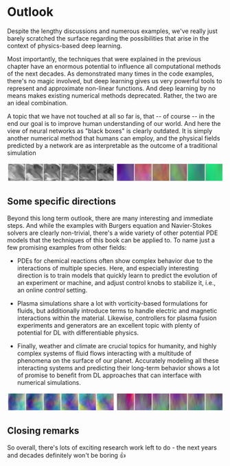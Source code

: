Outlook
=======================

Despite the lengthy discussions and numerous examples, we've really just barely scratched the surface regarding the possibilities that arise in the context of physics-based deep learning.

Most importantly, the techniques that were explained in the previous chapter have an enormous potential to influence all computational methods of the next decades. As demonstrated many times in the code examples, there's no magic involved, but deep learning gives us very powerful tools to represent and approximate non-linear functions. And deep learning by no means makes existing numerical methods deprecated. Rather, the two are an ideal combination.

A topic that we have not touched at all so far is, that -- of course -- in the end our goal is to improve human understanding of our world. And here the view of neural networks as "black boxes" is clearly outdated. It is simply another numerical method that humans can employ, and the physical fields predicted by a network are as interpretable as the outcome of a traditional simulation


![Divider](resources/divider2.jpg)

## Some specific directions

Beyond this long term outlook, there are many interesting and immediate steps.
And while the examples with Burgers equation and Navier-Stokes solvers are clearly non-trivial, there's a wide variety of other potential PDE models that the techniques of this book can be applied to. To name just a few promising examples from other fields:

* PDEs for chemical reactions often show complex behavior due to the interactions of multiple species. Here, and especially interesting direction is to train models that quickly learn to predict the evolution of an experiment or machine, and adjust control knobs to stabilize it, i.e., an online _control_ setting.

* Plasma simulations share a lot with vorticity-based formulations for fluids, but additionally introduce terms to handle electric and magnetic interactions within the material. Likewise, controllers for plasma fusion experiments and generators are an excellent topic with plenty of potential for DL with differentiable physics.

* Finally, weather and climate are crucial topics for humanity, and highly complex systems of fluid flows interacting with a multitude of phenomena on the surface of our planet. Accurately modeling all these interacting systems and predicting their long-term behavior shows a lot of promise to benefit from DL approaches that can interface with numerical simulations.


![Divider](resources/divider3.jpg)

## Closing remarks

So overall, there's lots of exciting research work left to do - the next years and decades definitely won't be boring 👍

